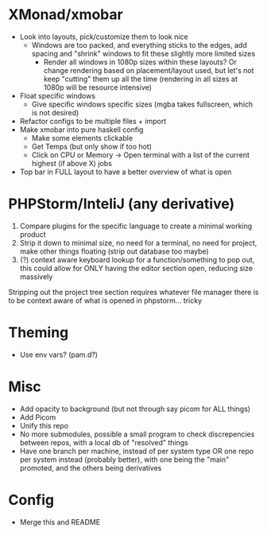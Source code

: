 # XMonad/xmobar
* Look into layouts, pick/customize them to look nice
    * Windows are too packed, and everything sticks to the edges, add spacing and "shrink" windows to fit these slightly more limited sizes
         * Render all windows in 1080p sizes within these layouts? Or change rendering based on placement/layout used, but let's not keep "cutting" them up all the time (rendering in all sizes at 1080p will be resource intensive)
* Float specific windows
    * Give specific windows specific sizes (mgba takes fullscreen, which is not desired)
* Refactor configs to be multiple files + import
* Make xmobar into pure haskell config
    * Make some elements clickable
    * Get Temps (but only show if too hot)
    * Click on CPU or Memory -> Open terminal with a list of the current highest (if above X) jobs
* Top bar in FULL layout to have a better overview of what is open

# PHPStorm/InteliJ (any derivative)
1. Compare plugins for the specific language to create a minimal working product
2. Strip it down to minimal size, no need for a terminal, no need for project, make other things floating (strip out database too maybe)
3. (?) context aware keyboard lookup for a function/something to pop out, this could allow for ONLY having the editor section open, reducing size massively

Stripping out the project tree section requires whatever file manager there is to be context aware of what is opened in phpstorm... tricky

# Theming
* Use env vars? (pam.d?)

# Misc
* Add opacity to background (but not through say picom for ALL things)
* Add Picom
* Unify this repo
 * No more submodules, possible a small program to check discrepencies between repos, with a local db of "resolved" things
 * Have one branch per machine, instead of per system type OR one repo per system instead (probably better), with one being the "main" promoted, and the others being derivatives


# Config
* Merge this and README
